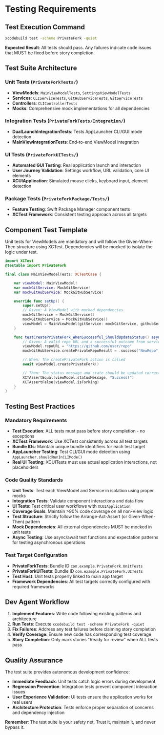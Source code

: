 # **Testing Requirements**

## **Test Execution Command**

```bash
xcodebuild test -scheme PrivateFork -quiet
```

**Expected Result**: All tests should pass. Any failures indicate code issues that MUST be fixed before story completion.

## **Test Suite Architecture**

### **Unit Tests** (`PrivateForkTests/`)
- **ViewModels**: `MainViewModelTests`, `SettingsViewModelTests`
- **Services**: `CLIServiceTests`, `GitHubServiceTests`, `GitServiceTests`
- **Controllers**: `CLIControllerTests`
- **Mocks**: Comprehensive mock implementations for all dependencies

### **Integration Tests** (`PrivateForkTests/Integration/`)
- **DualLaunchIntegrationTests**: Tests AppLauncher CLI/GUI mode detection
- **MainViewIntegrationTests**: End-to-end ViewModel integration

### **UI Tests** (`PrivateForkUITests/`)
- **Automated GUI Testing**: Real application launch and interaction
- **User Journey Validation**: Settings workflow, URL validation, core UI elements
- **XCUIApplication**: Simulated mouse clicks, keyboard input, element detection

### **Package Tests** (`PrivateForkPackage/Tests/`)
- **Feature Testing**: Swift Package Manager component tests
- **XCTest Framework**: Consistent testing approach across all targets

## **Component Test Template**

Unit tests for ViewModels are mandatory and will follow the Given-When-Then structure using XCTest. Dependencies will be mocked to isolate the logic under test.

```swift
import XCTest  
@testable import PrivateFork

final class MainViewModelTests: XCTestCase {

    var viewModel: MainViewModel!  
    var mockGitService: MockGitService!  
    var mockGitHubService: MockGitHubService!

    override func setUp() {  
        super.setUp()  
        // Given: A ViewModel with mocked dependencies  
        mockGitService = MockGitService()  
        mockGitHubService = MockGitHubService()  
        viewModel = MainViewModel(gitService: mockGitService, githubService: mockGitHubService)  
    }

    func testCreatePrivateFork_WhenSuccessful_ShouldUpdateStatus() async {  
        // Given: A valid repo URL and a successful outcome from services  
        viewModel.repoURL = "https://github.com/user/repo"  
        mockGitHubService.createPrivateRepoResult = .success("NewRepo")

        // When: The createPrivateFork action is called  
        await viewModel.createPrivateFork()

        // Then: The status message and state should be updated correctly  
        XCTAssertEqual(viewModel.statusMessage, "Success!")  
        XCTAssertFalse(viewModel.isForking)  
    }  
}
```

## **Testing Best Practices**

### **Mandatory Requirements**
- **Test Execution**: ALL tests must pass before story completion - no exceptions
- **XCTest Framework**: Use XCTest consistently across all test targets
- **Bundle IDs**: Maintain unique bundle identifiers for each test target
- **AppLauncher Testing**: Test CLI/GUI mode detection using `AppLauncher.shouldRunInCLIMode()`
- **Real UI Testing**: XCUITests must use actual application interactions, not placeholders

### **Code Quality Standards**
- **Unit Tests**: Test each ViewModel and Service in isolation using proper mocks
- **Integration Tests**: Validate component interactions and data flow
- **UI Tests**: Test critical user workflows with `XCUIApplication`
- **Coverage Goals**: Maintain >90% code coverage on all non-View logic
- **Test Structure**: Strictly follow the Arrange-Act-Assert (or Given-When-Then) pattern
- **Mock Dependencies**: All external dependencies MUST be mocked in unit tests
- **Async Testing**: Use async/await test functions and expectation patterns for testing asynchronous operations

### **Test Target Configuration**
- **PrivateForkTests**: Bundle ID `com.example.PrivateFork.UnitTests`
- **PrivateForkUITests**: Bundle ID `com.example.PrivateFork.UITests`
- **Test Host**: Unit tests properly linked to main app target
- **Framework Dependencies**: All test targets correctly configured with required frameworks

## **Dev Agent Workflow**

1. **Implement Features**: Write code following existing patterns and architecture
2. **Run Tests**: Execute `xcodebuild test -scheme PrivateFork -quiet`
3. **Fix Failures**: Address any test failures before claiming story completion
4. **Verify Coverage**: Ensure new code has corresponding test coverage
5. **Story Completion**: Only mark stories "Ready for review" when ALL tests pass

## **Quality Assurance**

The test suite provides autonomous development confidence:
- **Immediate Feedback**: Unit tests catch logic errors during development
- **Regression Prevention**: Integration tests prevent component interaction issues
- **User Experience Validation**: UI tests ensure the application works for real users
- **Architecture Protection**: Tests enforce proper separation of concerns and dependency injection

**Remember**: The test suite is your safety net. Trust it, maintain it, and never bypass it.